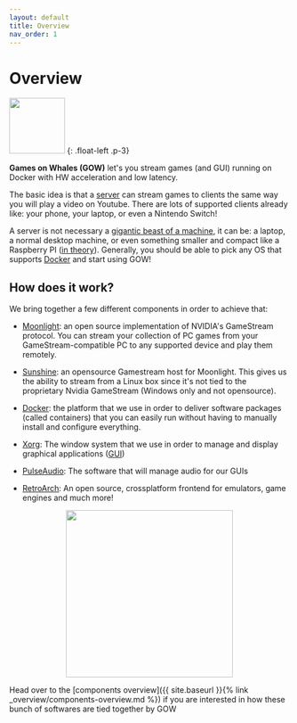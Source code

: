 ```yaml
---
layout: default
title: Overview
nav_order: 1
---
```

# Overview

<img width="100" src="{{ '/assets/img/gow-logo.png' | relative_url}}">
{: .float-left .p-3}

**Games on Whales (GOW)** let's you stream games (and GUI) running on Docker with HW acceleration and low latency.

The basic idea is that a [server](https://en.wikipedia.org/wiki/Server_(computing)) can stream games to clients the same way you will play a video on Youtube. There are lots of supported clients already like: your phone, your laptop, or even a Nintendo Switch! 

A server is not necessary a [gigantic beast of a machine](https://upload.wikimedia.org/wikipedia/commons/6/69/Wikimedia_Foundation_Servers-8055_35.jpg), it can be: a laptop, a normal desktop machine, or even something smaller and compact like a Raspberry PI ([in theory](https://github.com/games-on-whales/gow/issues/20)). Generally, you should be able to pick any OS that supports [Docker](https://en.wikipedia.org/wiki/Docker_(software)) and start using GOW!

## How does it work?

We bring together a few different components in order to achieve that:

 - [Moonlight](https://moonlight-stream.org/): an open source implementation of NVIDIA's GameStream protocol. You can stream your collection of PC games from your GameStream-compatible PC to any supported device and play them remotely.

 - [Sunshine](https://github.com/loki-47-6F-64/sunshine): an opensource Gamestream host for Moonlight. This gives us the ability to stream from a Linux box since it's not tied to the proprietary Nvidia GameStream (Windows only and not opensource).

 - [Docker](https://en.wikipedia.org/wiki/Docker_(software)): the platform that we use in order to deliver software packages (called containers) that you can easily run without having to manually install and configure everything.

 - [Xorg](https://en.wikipedia.org/wiki/X.Org_Server): The window system that we use in order to manage and display graphical applications ([GUI](https://en.wikipedia.org/wiki/Graphical_user_interface))

 - [PulseAudio](https://en.wikipedia.org/wiki/PulseAudio): The software that will manage audio for our GUIs

 - [RetroArch](https://en.wikipedia.org/wiki/RetroArch): An open source, crossplatform frontend for emulators, game engines and much more!

<p align="center">
  <img width="300" src="{{ '/assets/img/gow-diagram.svg' | relative_url}}">
</p>

 Head over to the [components overview]({{ site.baseurl }}{% link _overview/components-overview.md %}) if you are interested in how these bunch of softwares are tied together by GOW

